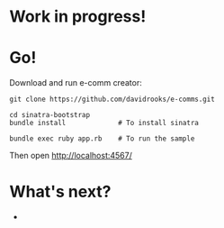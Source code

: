 Work in progress!
====



Go!
===

Download and run e-comm creator:

    git clone https://github.com/davidrooks/e-comms.git
    
    cd sinatra-bootstrap
    bundle install             # To install sinatra
    
    bundle exec ruby app.rb    # To run the sample
	
Then open [http://localhost:4567/](http://localhost:4567/)

What's next?
============
-
